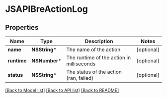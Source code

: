 # JSAPIBreActionLog

## Properties
Name | Type | Description | Notes
------------ | ------------- | ------------- | -------------
**name** | **NSString*** | The name of the action | [optional] 
**runtime** | **NSNumber*** | The runtime of the action in milliseconds | [optional] 
**status** | **NSString*** | The status of the action (ran, failed) | [optional] 

[[Back to Model list]](../README.md#documentation-for-models) [[Back to API list]](../README.md#documentation-for-api-endpoints) [[Back to README]](../README.md)



